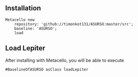 
## Installation

```st
Metacello new
	repository: 'github://timonkot131/ASURSO:master/src';
	baseline: 'ASURSO';
	load
```

## Load Lepiter

After installing with Metacello, you will be able to execute

```
#BaselineOfASURSO asClass loadLepiter
```
